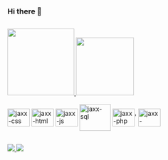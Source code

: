 ### Hi there 👋

<!--
**jaxx7/jaxx7** is a ✨ _special_ ✨ repository because its `README.md` (this file) appears on your GitHub profile.

Here are some ideas to get you started:

- 🔭 I’m currently working on ...
- 🌱 I’m currently learning ...
- 👯 I’m looking to collaborate on ...
- 🤔 I’m looking for help with ...
- 💬 Ask me about ...
- 📫 How to reach me: ...
- 😄 Pronouns: ...
- ⚡ Fun fact: ...
-->
##
<div>
  <a href="https://beacons.ai/jaxx7">
  <img height="150em" src="https://github-readme-stats.vercel.app/api?username=jaxx7&show_icons=true&theme=dracula&include_all_commits=true&count_private=true" />
  <img height="130em" src="https://github-readme-stats.vercel.app/api/top-langs/?username=jaxx7&layout=compact&langs_count=16&theme=dracula"/>
</div>

<div style="display: inline-block" ><br>
    <img align="center" alt="jaxx-css" height="40" width="50" src="https://cdn.jsdelivr.net/gh/devicons/devicon/icons/css3/css3-original.svg" />
    <img align="center" alt="jaxx-html" height="40" width="50" src="https://cdn.jsdelivr.net/gh/devicons/devicon/icons/html5/html5-original.svg" />
    <img align="center" alt="jaxx-js" height="40" width="50" src="https://cdn.jsdelivr.net/gh/devicons/devicon/icons/javascript/javascript-original.svg" />      
    <img align="center" alt="jaxx-sql" height="60" width="70" src="https://cdn.jsdelivr.net/gh/devicons/devicon/icons/mysql/mysql-original-wordmark.svg" />        
    <img align="center" alt="jaxx-php" height="40" width="50" src="https://cdn.jsdelivr.net/gh/devicons/devicon/icons/php/php-original.svg" />'
    <img align="center" alt="jaxx-python" height="40" width="50" src="https://cdn.jsdelivr.net/gh/devicons/devicon/icons/python/python-original.svg" />
   
</div>
  
  ##
  
  <div>
    <a href="mailto:javierandreemcgmail.com"><img src="https://img.shields.io/badge/Gmail-D14836?style=for-the-badge&logo=gmail&logoColor=white" target="_blank">
    <a href="https://www.linkedin.com/in/javier-andre%C3%A9-ab4a781aa/" target="_blank"><img src="https://img.shields.io/badge/LinkedIn-0077B5?style=for-the-badge&logo=linkedin&logoColor=white" target="_blank">
    </a>
</div>
